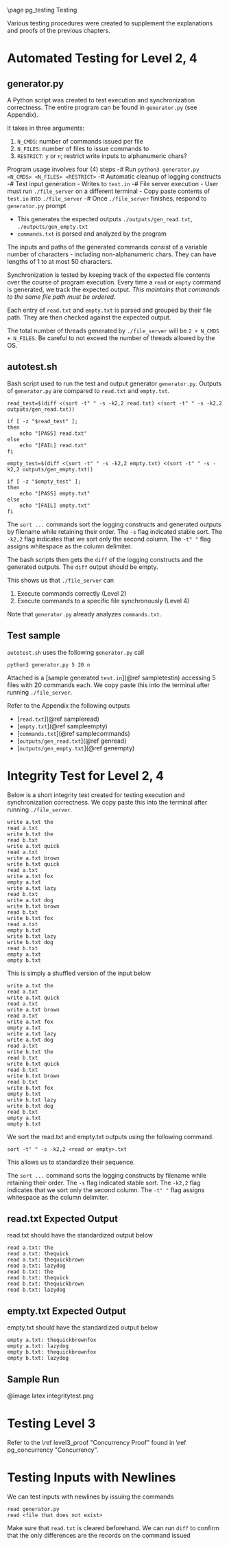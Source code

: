 \page pg_testing Testing

Various testing procedures were created to supplement the explanations and proofs of the previous chapters.

# Automated Testing for Level 2, 4

## generator.py
A Python script was created to test execution and synchronization correctness. The entire program can be found in `generator.py` (see Appendix).

It takes in three arguments:
1. `N_CMDS`: number of commands issued per file
2. `N_FILES`: number of files to issue commands to
3. `RESTRICT`: `y` or `n`; restrict write inputs to alphanumeric chars?

Program usage involves four (4) steps
 -# Run `python3 generator.py <N_CMDS> <N_FILES> <RESTRICT>`
 -# Automatic cleanup of logging constructs
 -# Test input generation
    - Writes to `test.in`
 -# File server execution
    - User must run `./file_server` on a different terminal
    - Copy paste contents of `test.in` into `./file_server`
 -# Once `./file_server` finishes, respond to `generator.py` prompt
   - This generates the expected outputs `./outputs/gen_read.txt`, `./outputs/gen_empty.txt`
   - `commands.txt` is parsed and analyzed by the program

The inputs and paths of the generated commands consist of a variable number of characters - including non-alphanumeric chars. They can have lengths of 1 to at most 50 characters.

Synchronization is tested by keeping track of the expected file contents
over the course of program execution. Every time a `read` or `empty` command is generated, we track the expected output. *This maintains that commands to the same file path must be ordered.*

Each entry of `read.txt` and `empty.txt` is parsed and grouped
by their file path. They are then checked against the expected output.

The total number of threads generated by `./file_server` will be `2 + N_CMDS + N_FILES`. Be careful to not exceed the number of threads allowed by the OS.


## autotest.sh
Bash script used to run the test and output generator `generator.py`. Outputs of `generator.py` are compared to `read.txt` and `empty.txt`.

```
read_test=$(diff <(sort -t" " -s -k2,2 read.txt) <(sort -t" " -s -k2,2 outputs/gen_read.txt))

if [ -z "$read_test" ];
then
    echo "[PASS] read.txt"
else
    echo "[FAIL] read.txt"
fi

empty_test=$(diff <(sort -t" " -s -k2,2 empty.txt) <(sort -t" " -s -k2,2 outputs/gen_empty.txt))

if [ -z "$empty_test" ];
then
    echo "[PASS] empty.txt"
else
    echo "[FAIL] empty.txt"
fi
```

The `sort ...` commands sort the logging constructs and generated outputs by filename while retaining their order. The `-s` flag indicated stable sort. The `-k2,2` flag indicates that we sort only the second column. The `-t" "` flag assigns whitespace as the column delimiter.

The bash scripts then gets the `diff` of the logging constructs and the generated outputs. The `diff` output should be empty.

This shows us that `./file_server` can
1. Execute commands correctly (Level 2)
2. Execute commands to a specific file synchronously (Level 4)

Note that `generator.py` already analyzes `commands.txt`.

## Test sample
`autotest.sh` uses the following `generator.py` call

```
python3 generator.py 5 20 n
```

Attached is a [sample generated `test.in`](@ref sampletestin) accessing 5 files with 20 commands each. We copy paste this into the terminal after running `./file_server`.

Refer to the Appendix the following outputs
   - [`read.txt`](@ref sampleread)
   - [`empty.txt`](@ref sampleempty)
   - [`commands.txt`](@ref samplecommands)
   - [`outputs/gen_read.txt`](@ref genread)
   - [`outputs/gen_empty.txt`](@ref genempty)

# Integrity Test for Level 2, 4

Below is a short integrity test created for testing execution 
and synchronization correctness. We copy paste this into the terminal after running `./file_server`.

```
write a.txt the
read a.txt
write b.txt the
read b.txt
write a.txt quick
read a.txt
write a.txt brown
write b.txt quick
read a.txt
write a.txt fox
empty a.txt
write a.txt lazy
read b.txt
write a.txt dog
write b.txt brown
read b.txt
write b.txt fox
read a.txt
empty b.txt
write b.txt lazy
write b.txt dog
read b.txt
empty a.txt
empty b.txt
```

This is simply a shuffled version of the input below

```
write a.txt the
read a.txt
write a.txt quick
read a.txt
write a.txt brown
read a.txt
write a.txt fox
empty a.txt
write a.txt lazy
write a.txt dog
read a.txt
write b.txt the
read b.txt
write b.txt quick
read b.txt
write b.txt brown
read b.txt
write b.txt fox
empty b.txt
write b.txt lazy
write b.txt dog
read b.txt
empty a.txt
empty b.txt
```

We sort the read.txt and empty.txt outputs using the following command.

```
sort -t" " -s -k2,2 <read or empty>.txt
```

This allows us to standardize their sequence.

The `sort ...` command sorts the logging constructs by filename while retaining their order. The `-s` flag indicated stable sort. The `-k2,2` flag indicates that we sort only the second column. The `-t" "` flag assigns whitespace as the column delimiter.

## read.txt Expected Output
read.txt should have the standardized output below

```
read a.txt: the
read a.txt: thequick
read a.txt: thequickbrown
read a.txt: lazydog
read b.txt: the
read b.txt: thequick
read b.txt: thequickbrown
read b.txt: lazydog
```

## empty.txt Expected Output
empty.txt should have the standardized output below

```
empty a.txt: thequickbrownfox
empty a.txt: lazydog
empty b.txt: thequickbrownfox
empty b.txt: lazydog
```

## Sample Run

@image latex integritytest.png


# Testing Level 3
Refer to the \ref level3_proof "Concurrency Proof" found in \ref pg_concurrency "Concurrency".

# Testing Inputs with Newlines
We can test inputs with newlines by issuing the commands

```
read generator.py
read <file that does not exist>
```

Make sure that `read.txt` is cleared beforehand. We can run `diff` to confirm that the only differences are the records on the command issued